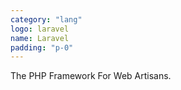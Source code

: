 ```yaml
---
category: "lang"
logo: laravel
name: Laravel
padding: "p-0"
---
```


The PHP Framework For Web Artisans.
